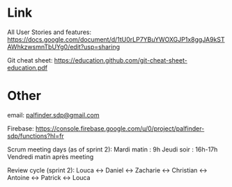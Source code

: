 # Link

All User Stories and features: https://docs.google.com/document/d/1tU0rLP7YBuYWOXGJP1x8ggJA9kSTAWhkzwsmnTbUYg0/edit?usp=sharing

Git cheat sheet: https://education.github.com/git-cheat-sheet-education.pdf

# Other

email: palfinder.sdp@gmail.com

Firebase: https://console.firebase.google.com/u/0/project/palfinder-sdp/functions?hl=fr

Scrum meeting days (as of sprint 2): 
    Mardi matin : 9h
    Jeudi soir : 16h-17h
    Vendredi matin après meeting
    
Review cycle (sprint 2):
    Louca <-> Daniel <-> Zacharie <-> Christian <-> Antoine <-> Patrick <-> Louca
